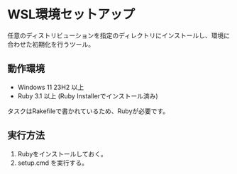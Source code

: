 # WSL環境セットアップ

任意のディストリビューションを指定のディレクトリにインストールし、環境に合わせた初期化を行うツール。

## 動作環境

- Windows 11 23H2 以上
- Ruby 3.1 以上 (Ruby Installerでインストール済み)

タスクはRakefileで書かれているため、Rubyが必要です。

## 実行方法

1. Rubyをインストールしておく。
2. setup.cmd を実行する。
